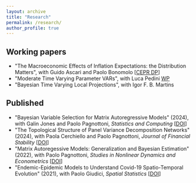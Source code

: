 ```yaml
---
layout: archive
title: "Research"
permalink: /research/
author_profile: true
---
```


## Working papers 
* "The Macroeconomic Effects of Inflation Expectations: the Distribution Matters", with Guido Ascari and Paolo Bonomolo [[CEPR DP](https://cepr.org/publications/dp18937)]
* "Moderate Time Varying Parameter VARs", with Luca Pedini [WP](files/Moderate_TVP_VAR.pdf)
* "Bayesian Time Varying Local Projections", with Igor F. B. Martins 

## Published
* "Bayesian Variable Selection for Matrix Autoregressive Models" (2024), with Galin Jones and Paolo Pagnottoni,  _Statistics and Computing_ [[DOI](https://doi.org/10.1007/s11222-024-10402-y)]
* "The Topological Structure of Panel Variance Decomposition Networks" (2024), with Paola Cerchiello and Paolo Pagnottoni, _Journal of Financial Stability_ [[DOI](https://doi.org/10.1016/j.jfs.2024.101222)]
* "Matrix Autoregessive Models: Generalization and Bayesian Estimation" (2022), with Paolo Pagnottoni, _Studies in Nonlinear Dynamics and Econometrics_ [[DOI](https://doi.org/10.1515/snde-2022-0093)]
* "Endemic-Epidemic Models to Understand Covid-19 Spatio-Temporal Evolution" (2021), with Paolo Giudici, _Spatial Statistics_ [[DOI](https://doi.org/10.1016/j.spasta.2021.100528)]

